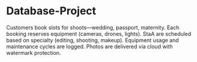# Database-Project
Customers book slots for shoots—wedding, passport, maternity. Each booking reserves 
equipment (cameras, drones, lights). StaA are scheduled based on specialty (editing, 
shooting, makeup). Equipment usage and maintenance cycles are logged. Photos are 
delivered via cloud with watermark protection.
